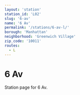 ```yaml
---
layout: 'station'
station_id: 'L02'
slug: '6-av'
name: '6 Av'
permalink: '/stations/6-av-l/'
borough: 'Manhattan'
neighborhood: 'Greenwich Village'
zip_code: '10011'
routes:
  - L
---
```

# 6 Av

Station page for 6 Av.
